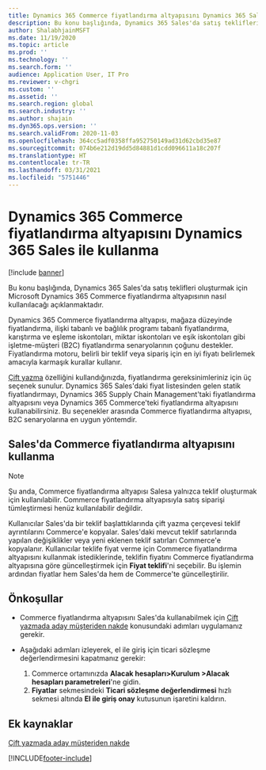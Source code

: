 ```yaml
---
title: Dynamics 365 Commerce fiyatlandırma altyapısını Dynamics 365 Sales ile kullanma
description: Bu konu başlığında, Dynamics 365 Sales'da satış teklifleri oluşturmak için Microsoft Dynamics 365 Commerce fiyatlandırma altyapısının nasıl kullanılacağı açıklanmaktadır.
author: ShalabhjainMSFT
ms.date: 11/19/2020
ms.topic: article
ms.prod: ''
ms.technology: ''
ms.search.form: ''
audience: Application User, IT Pro
ms.reviewer: v-chgri
ms.custom: ''
ms.assetid: ''
ms.search.region: global
ms.search.industry: ''
ms.author: shajain
ms.dyn365.ops.version: ''
ms.search.validFrom: 2020-11-03
ms.openlocfilehash: 364cc5adf0358ffa952750149ad31d62cbd35e87
ms.sourcegitcommit: 074b6e212d19dd5d84881d1cdd096611a18c207f
ms.translationtype: HT
ms.contentlocale: tr-TR
ms.lasthandoff: 03/31/2021
ms.locfileid: "5751446"
---
```

# <a name="use-the-dynamics-365-commerce-pricing-engine-with-dynamics-365-sales"></a>Dynamics 365 Commerce fiyatlandırma altyapısını Dynamics 365 Sales ile kullanma

[!include [banner](../../includes/banner.md)]

Bu konu başlığında, Dynamics 365 Sales'da satış teklifleri oluşturmak için Microsoft Dynamics 365 Commerce fiyatlandırma altyapısının nasıl kullanılacağı açıklanmaktadır.

Dynamics 365 Commerce fiyatlandırma altyapısı, mağaza düzeyinde fiyatlandırma, ilişki tabanlı ve bağlılık programı tabanlı fiyatlandırma, karıştırma ve eşleme iskontoları, miktar iskontoları ve eşik iskontoları gibi işletme-müşteri (B2C) fiyatlandırma senaryolarının çoğunu destekler. Fiyatlandırma motoru, belirli bir teklif veya sipariş için en iyi fiyatı belirlemek amacıyla karmaşık kurallar kullanır.

[Çift yazma](https://docs.microsoft.com/dynamics365/fin-ops-core/dev-itpro/data-entities/dual-write/dual-write-overview) özelliğini kullandığınızda, fiyatlandırma gereksinimleriniz için üç seçenek sunulur. Dynamics 365 Sales'daki fiyat listesinden gelen statik fiyatlandırmayı, Dynamics 365 Supply Chain Management'taki fiyatlandırma altyapısını veya Dynamics 365 Commerce'teki fiyatlandırma altyapısını kullanabilirsiniz. Bu seçenekler arasında Commerce fiyatlandırma altyapısı, B2C senaryolarına en uygun yöntemdir.

## <a name="use-the-commerce-pricing-engine-in-sales"></a>Sales'da Commerce fiyatlandırma altyapısını kullanma

> [!NOTE]
> Şu anda, Commerce fiyatlandırma altyapısı Salesa yalnızca teklif oluşturmak için kullanılabilir. Commerce fiyatlandırma altyapısıyla satış siparişi tümleştirmesi henüz kullanılabilir değildir.

Kullanıcılar Sales'da bir teklif başlattıklarında çift yazma çerçevesi teklif ayrıntılarını Commerce'e kopyalar. Sales'daki mevcut teklif satırlarında yapılan değişiklikler veya yeni eklenen teklif satırları Commerce'e kopyalanır. Kullanıcılar teklife fiyat verme için Commerce fiyatlandırma altyapısını kullanmak istediklerinde, teklifin fiyatını Commerce fiyatlandırma altyapısına göre güncelleştirmek için **Fiyat teklifi**'ni seçebilir. Bu işlemin ardından fiyatlar hem Sales'da hem de Commerce'te güncelleştirilir.

## <a name="prerequisites"></a>Önkoşullar

- Commerce fiyatlandırma altyapısını Sales'da kullanabilmek için [Çift yazmada aday müşteriden nakde](https://docs.microsoft.com/dynamics365/fin-ops-core/dev-itpro/data-entities/dual-write/dual-write-prospect-to-cash/) konusundaki adımları uygulamanız gerekir.
- Aşağıdaki adımları izleyerek, el ile giriş için ticari sözleşme değerlendirmesini kapatmanız gerekir:

    1. Commerce ortamınızda **Alacak hesapları\>Kurulum \>Alacak hesapları parametreleri**'ne gidin.
    1. **Fiyatlar** sekmesindeki **Ticari sözleşme değerlendirmesi** hızlı sekmesi altında **El ile giriş onay** kutusunun işaretini kaldırın.

## <a name="additional-resources"></a>Ek kaynaklar

[Çift yazmada aday müşteriden nakde](https://docs.microsoft.com/dynamics365/fin-ops-core/dev-itpro/data-entities/dual-write/dual-write-prospect-to-cash/)


[!INCLUDE[footer-include](../../../../includes/footer-banner.md)]